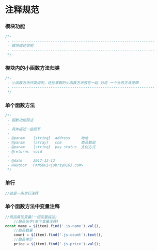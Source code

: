 # 注释规范
### 模块功能
```javascript
/*-
 - ------------------------------------------------------------------
 - 模块描述说明
 - ------------------------------------------------------------------
 */
```


### 模块内的小函数方法归类
```javascript
/*-
 - 小函数方法归类说明，这些零散的小函数方法放在一起 对应 一个业务方法逻辑
 - ------------------------------------------------------------------
 */
```

### 单个函数方法
```javascript
/*-
 - 函数功能简述
 -
 - 具体描述一些细节
 -
 - @param    {string}  address     地址
 - @param    {array}   com         商品数组
 - @param    {string}  pay_status  支付方式
 - @returns  void
 -
 - @date     2017-12-12
 - @author   PANGRUI<jobrzy@163.com>
 */
```


### 单行
```javascript
//这是一条单行注释
```


### 单个函数方法中变量注释
```javascript
//商品属性变量(一组变量描述)
    //商品名字(单个变量注释)
const name = $(item).find('.js-name').val(),
    //商品数量
    count = $(item).find('.js-count').text(),
    //商品单价
    price = $(item).find('.js-price').val();
```